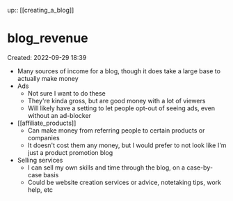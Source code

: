 up:: [[creating_a_blog]]

# blog_revenue

Created: 2022-09-29 18:39

- Many sources of income for a blog, though it does take a large base to actually make money
- Ads
	- Not sure I want to do these
	- They're kinda gross, but are good money with a lot of viewers
	- Will likely have a setting to let people opt-out of seeing ads, even without an ad-blocker
- [[affiliate_products]]
	- Can make money from referring people to certain products or companies
	- It doesn't cost them any money, but I would prefer to not look like I'm just a product promotion blog
- Selling services
	- I can sell my own skills and time through the blog, on a case-by-case basis
	- Could be website creation services or advice, notetaking tips, work help, etc
